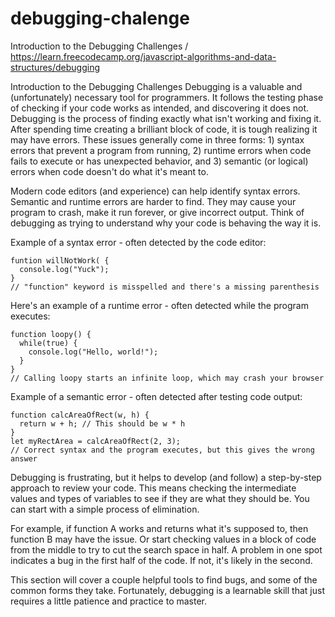 # debugging-chalenge
Introduction to the Debugging Challenges / https://learn.freecodecamp.org/javascript-algorithms-and-data-structures/debugging

Introduction to the Debugging Challenges
Debugging is a valuable and (unfortunately) necessary tool for programmers. It follows the testing phase of checking if your code works as intended, and discovering it does not. Debugging is the process of finding exactly what isn't working and fixing it. After spending time creating a brilliant block of code, it is tough realizing it may have errors. These issues generally come in three forms: 1) syntax errors that prevent a program from running, 2) runtime errors when code fails to execute or has unexpected behavior, and 3) semantic (or logical) errors when code doesn't do what it's meant to.

Modern code editors (and experience) can help identify syntax errors. Semantic and runtime errors are harder to find. They may cause your program to crash, make it run forever, or give incorrect output. Think of debugging as trying to understand why your code is behaving the way it is.

Example of a syntax error - often detected by the code editor:


    funtion willNotWork( {
      console.log("Yuck");
    }
    // "function" keyword is misspelled and there's a missing parenthesis


Here's an example of a runtime error - often detected while the program executes:

    function loopy() {
      while(true) {
        console.log("Hello, world!");
      }
    }
    // Calling loopy starts an infinite loop, which may crash your browser


Example of a semantic error - often detected after testing code output:

    function calcAreaOfRect(w, h) {
      return w + h; // This should be w * h
    }
    let myRectArea = calcAreaOfRect(2, 3);
    // Correct syntax and the program executes, but this gives the wrong answer
Debugging is frustrating, but it helps to develop (and follow) a step-by-step approach to review your code. This means checking the intermediate values and types of variables to see if they are what they should be. You can start with a simple process of elimination.

For example, if function A works and returns what it's supposed to, then function B may have the issue. Or start checking values in a block of code from the middle to try to cut the search space in half. A problem in one spot indicates a bug in the first half of the code. If not, it's likely in the second.

This section will cover a couple helpful tools to find bugs, and some of the common forms they take. Fortunately, debugging is a learnable skill that just requires a little patience and practice to master.
